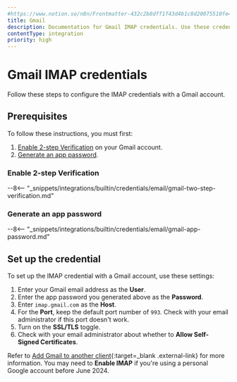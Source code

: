 ```yaml
---
#https://www.notion.so/n8n/Frontmatter-432c2b8dff1f43d4b1c8d20075510fe4
title: Gmail
description: Documentation for Gmail IMAP credentials. Use these credentials to authenticate Gmail IMAP in n8n, a workflow automation platform.
contentType: integration
priority: high
---
```


# Gmail IMAP credentials

Follow these steps to configure the IMAP credentials with a Gmail account.

## Prerequisites

To follow these instructions, you must first:

1. [Enable 2-step Verification](#enable-2-step-verification) on your Gmail account.
2. [Generate an app password](#generate-an-app-password).

### Enable 2-step Verification

--8<-- "_snippets/integrations/builtin/credentials/email/gmail-two-step-verification.md"

### Generate an app password

--8<-- "_snippets/integrations/builtin/credentials/email/gmail-app-password.md"

## Set up the credential

To set up the IMAP credential with a Gmail account, use these settings:

1. Enter your Gmail email address as the **User**.
2. Enter the app password you generated above as the **Password**.
3. Enter `imap.gmail.com` as the **Host**.
4. For the **Port**, keep the default port number of `993`. Check with your email administrator if this port doesn't work.
5. Turn on the **SSL/TLS** toggle.
6. Check with your email administrator about whether to **Allow Self-Signed Certificates**.

Refer to [Add Gmail to another client](https://support.google.com/mail/answer/7126229?hl=en){:target=_blank .external-link} for more information. You may need to **Enable IMAP** if you're using a personal Google account before June 2024.
